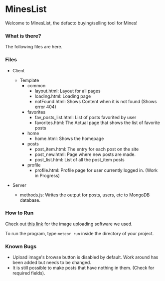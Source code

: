 # MinesList

Welcome to MinesList, the defacto buying/selling tool for Mines!

### What is there?

The following files are here.

### Files
* Client
  * Template
    * common
      * layout.html: Layout for all pages
      * loading.html: Loading page
      * notFound.html: Shows Content when it is not found (Shows error 404)
    * favorites
      * fav_posts_list.html: List of posts favorited by user
      * favorites.html: The Actual page that shows the list of favorite posts
    * home
      * home.html: Shows the homepage
    * posts
      * post_item.html: The entry for each post on the site
      * post_new.html: Page where new posts are made.
      * post_list.html: List of all the post_item posts
    * profile
      * profile.html: Profile page for user currently logged in. (Work in Progress)

* Server
  * methods.js: Writes the output for posts, users, etc to MongoDB database.

### How to Run


Check out [this link](https://github.com/tomitrescak/meteor-uploads) for the image uploading software we used.

To run the program, type `meteor run` inside the directory of your project.

### Known Bugs
* Upload image's browse button is disabled by default. Work around has been added but needs to be changed.
* It is still possible to make posts that have nothing in them. (Check for required fields).



